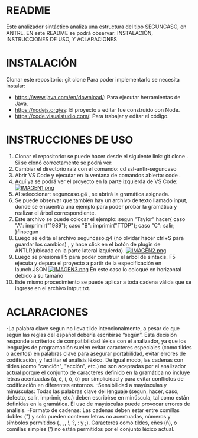 # README
Este analizador sintáctico analiza una estructura del tipo SEGUNCASO, en ANTRL. 
EN este README se podrá observar: INSTALACIÓN, INSTRUCCIONES DE USO, Y ACLARACIONES

# INSTALACIÓN
Clonar este repositorio: git clone 
Para poder implementarlo se necesita instalar:
- https://www.java.com/en/download/: Para ejecutar herramientas de Java.
- https://nodejs.org/es: El proyecto a editar fue construido con Node.
- https://code.visualstudio.com/: Para trabajar y editar el código.

# INSTRUCCIONES DE USO
1.	Clonar el repositorio: se puede hacer desde el siguiente link: git clone . Si se clonó correctamente se podrá ver:
2.	Cambiar el directorio raíz con el comando: cd ssl-antlr-seguncaso
3.	Abrir VS Code y ejecutar en la ventana de comandos abierta: code . 
4.	Aquí ya se podrá ver el proyecto en la parte izquierda de VS Code: 
 [![IMAGEN1.png](https://i.postimg.cc/QNc2zdLN/IMAGEN1.png)](https://postimg.cc/bdNVD8N4)
5.	Al seleccionar: seguncaso.g4 , se abrirá la gramática asignada.
6.	Se puede observar que también hay un archivo de texto llamado input, donde se encuentra una ejemplo para poder probar la gramática y realizar el árbol correspondiente.
7.	Este archivo se puede colocar el ejemplo:
segun "Taylor" hacer{
	caso "A": imprimir("1989");
	caso "B": imprimir("TTDP");
	caso "C": salir;
}finsegun
8.	Luego se edita el archivo seguncaso.g4 (no olvidar hacer ctrl+S para guardar los cambios) , y hace click en el botón de plugin de ANTLR(ubicada en la parte lateral izquierda).
 [![IMAGEN2.png](https://i.postimg.cc/MKxCJJx7/IMAGEN2.png)](https://postimg.cc/HjZZbKrn)
9.	Luego se presiona F5 para poder construir el árbol de sintaxis. F5 ejecuta y depura el proyecto a partir de la especificación en launch.JSON
 [![IMAGEN3.png](https://i.postimg.cc/133b4084/IMAGEN3.png)](https://postimg.cc/2Vg0KZFf)
En este caso lo coloqué en horizontal debido a su tamaño
10.	Este mismo procedimiento se puede aplicar a toda cadena válida que se ingrese en el archivo intput.txt.

# ACLARACIONES
-La palabra clave segun no lleva tilde intencionalmente, a pesar de que según las reglas del español debería escribirse “según”. Esta decisión responde a criterios de compatibilidad léxica con el analizador, ya que los lenguajes de programación suelen evitar caracteres especiales (como tildes o acentos) en palabras clave para asegurar portabilidad, evitar errores de codificación, y facilitar el análisis léxico. De igual modo, las cadenas con tildes (como "canción", "acción", etc.) no son aceptadas por el analizador actual porque el conjunto de caracteres definido en la gramática no incluye letras acentuadas (á, é, í, ó, ú) por simplicidad y para evitar conflictos de codificación en diferentes entornos.
-Sensibilidad a mayúsculas y minúsculas: Todas las palabras clave del lenguaje (segun, hacer, caso, defecto, salir, imprimir, etc.) deben escribirse en minúscula, tal como están definidas en la gramática. El uso de mayúsculas puede provocar errores de análisis.
-Formato de cadenas: Las cadenas deben estar entre comillas dobles (") y solo pueden contener letras no acentuadas, números y símbolos permitidos (., ,, !, ?, : y ;). Caracteres como tildes, eñes (ñ), o comillas simples (') no están permitidos por el conjunto léxico actual.

